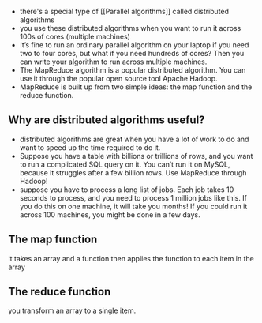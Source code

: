 - there's a special type of [[Parallel algorithms]] called distributed algorithms
- you use these distributed algorithms when you want to run it across 100s of cores (multiple machines)
- It’s fine to run an ordinary parallel algorithm on your laptop if you need two to four cores, but what if you need hundreds of cores? Then you can write your algorithm to run across multiple machines.
- The MapReduce algorithm is a popular distributed algorithm. You can use it through the popular open source tool Apache Hadoop.
- MapReduce is built up from two simple ideas: the map function and the reduce function.
## Why are distributed algorithms useful?
- distributed algorithms are great when you have a lot of work to do and want to speed up the time required to do it.
- Suppose you have a table with billions or trillions of rows, and you want to run a complicated SQL query on it. You can’t run it on MySQL, because it struggles after a few billion rows. Use MapReduce through Hadoop!
- suppose you have to process a long list of jobs. Each job takes 10 seconds to process, and you need to process 1 million jobs like this. If you do this on one machine, it will take you months! If you could run it across 100 machines, you might be done in a few days.
## The map function
it takes an array and a function then applies the function to each item in the array

## The reduce function
you transform an array to a single item.